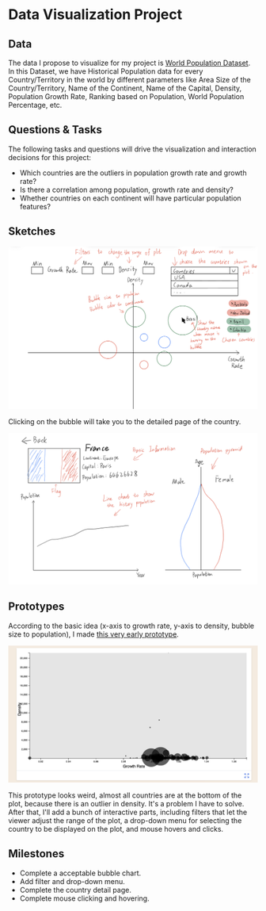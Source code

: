 # Data Visualization Project

## Data

The data I propose to visualize for my project is [World Population Dataset](https://www.kaggle.com/datasets/iamsouravbanerjee/world-population-dataset). In this Dataset, we have Historical Population data for every Country/Territory in the world by different parameters like Area Size of the Country/Territory, Name of the Continent, Name of the Capital, Density, Population Growth Rate, Ranking based on Population, World Population Percentage, etc.


## Questions & Tasks

The following tasks and questions will drive the visualization and interaction decisions for this project:

 * Which countries are the outliers in population growth rate and growth rate?
 * Is there a correlation among population, growth rate and density?
 * Whether countries on each continent will have particular population features?

## Sketches
![Sketch1](sketch.jpeg)

Clicking on the bubble will take you to the detailed page of the country.

![Sketch2](sketch1.jpeg)

## Prototypes

According to the basic idea (x-axis to growth rate, y-axis to density, bubble size to population), I made [this very early prototype](https://vizhub.com/GwentMasterShen/9aaea5c82a564afead882d4a64b96200).

![FirstPrototype](first_prototype.png)

This prototype looks weird, almost all countries are at the bottom of the plot, because there is an outlier in density. It's a problem I have to solve. After that, I'll add a bunch of interactive parts, including filters that let the viewer adjust the range of the plot, a drop-down menu for selecting the country to be displayed on the plot, and mouse hovers and clicks.

## Milestones

* Complete a acceptable bubble chart.
* Add filter and drop-down menu.
* Complete the country detail page.
* Complete mouse clicking and hovering.

